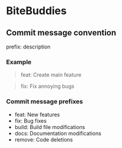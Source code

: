# BiteBuddies

## Commit message convention

prefix: description

### Example

> feat: Create main feature

> fix: Fix annoying bugs

### Commit message prefixes

- feat: New features
- fix: Bug fixes
- build: Build file modifications
- docs: Documentation modifications
- remove: Code deletions
